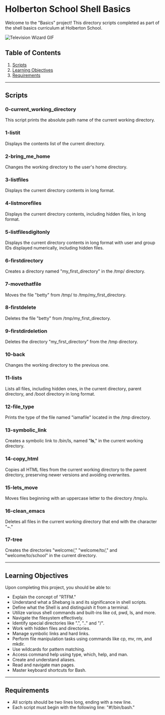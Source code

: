 # Holberton School Shell Basics

Welcome to the "Basics" project! This directory scripts completed as part of the shell basics curriculum at Holberton School.

![Television Wizard GIF](https://media.giphy.com/media/5WAdRevloGjuw/giphy.gif)

## Table of Contents

1. [Scripts](#scripts)
2. [Learning Objectives](#learning-objectives)
3. [Requirements](#requirements)

---

## Scripts

### 0-current_working_directory

This script prints the absolute path name of the current working directory.

### 1-listit

Displays the contents list of the current directory.

### 2-bring_me_home

Changes the working directory to the user's home directory.

### 3-listfiles

Displays the current directory contents in long format.

### 4-listmorefiles

Displays the current directory contents, including hidden files, in long format.

### 5-listfilesdigitonly

Displays the current directory contents in long format with user and group IDs displayed numerically, including hidden files.

### 6-firstdirectory

Creates a directory named "my_first_directory" in the /tmp/ directory.

### 7-movethatfile

Moves the file "betty" from /tmp/ to /tmp/my_first_directory.

### 8-firstdelete

Deletes the file "betty" from /tmp/my_first_directory.

### 9-firstdirdeletion

Deletes the directory "my_first_directory" from the /tmp directory.

### 10-back

Changes the working directory to the previous one.

### 11-lists

Lists all files, including hidden ones, in the current directory, parent directory, and /boot directory in long format.

### 12-file_type

Prints the type of the file named "iamafile" located in the /tmp directory.

### 13-symbolic_link

Creates a symbolic link to /bin/ls, named "__ls__," in the current working directory.

### 14-copy_html

Copies all HTML files from the current working directory to the parent directory, preserving newer versions and avoiding overwrites.

### 15-lets_move

Moves files beginning with an uppercase letter to the directory /tmp/u.

### 16-clean_emacs

Deletes all files in the current working directory that end with the character "~."

### 17-tree

Creates the directories "welcome/," "welcome/to/," and "welcome/to/school" in the current directory.

---

## Learning Objectives

Upon completing this project, you should be able to:

- Explain the concept of "RTFM."
- Understand what a Shebang is and its significance in shell scripts.
- Define what the Shell is and distinguish it from a terminal.
- Utilize various shell commands and built-ins like cd, pwd, ls, and more.
- Navigate the filesystem effectively.
- Identify special directories like ".", ".." and "/".
- Work with hidden files and directories.
- Manage symbolic links and hard links.
- Perform file manipulation tasks using commands like cp, mv, rm, and mkdir.
- Use wildcards for pattern matching.
- Access command help using type, which, help, and man.
- Create and understand aliases.
- Read and navigate man pages.
- Master keyboard shortcuts for Bash.

---

## Requirements

- All scripts should be two lines long, ending with a new line.
- Each script must begin with the following line: "#!/bin/bash."
